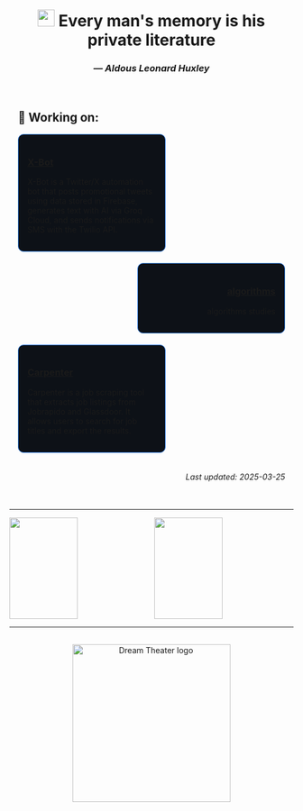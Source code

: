 <h1 align="center"><img src="https://user-images.githubusercontent.com/72663882/171687151-bb31c996-c9d2-49c8-b593-734946893b23.gif" alt="waving hand gif" aria-hidden="true" width="30" /> Every man's memory is his private literature</h1>
<h3 align="center"><em>— Aldous Leonard Huxley</em></h3>


<div style="padding: 15px; margin-top: 20px; margin-bottom: 20px;">

## 🚀 Working on:

<div class="card" align="left" style="width: 48%; float: left; clear: both; margin-bottom: 20px; border: 1px solid #2f80ed; border-radius: 10px; padding: 16px; background-color: #0d1117;">
  <h3><a href="https://github.com/devgabrielsborges/X-Bot">X-Bot</a></h3>
  <p>X-Bot is a Twitter/X automation bot that posts promotional tweets using data stored in Firebase, generates text with AI via Groq Cloud, and sends notifications via SMS with the Twilio API.</p>
</div>

<div class="card" align="right" style="width: 48%; float: right; clear: both; margin-bottom: 20px; border: 1px solid #2f80ed; border-radius: 10px; padding: 16px; background-color: #0d1117;">
  <h3><a href="https://github.com/devgabrielsborges/algorithms">algorithms</a></h3>
  <p>algorithms studies</p>
</div>

<div class="card" align="left" style="width: 48%; float: left; clear: both; margin-bottom: 20px; border: 1px solid #2f80ed; border-radius: 10px; padding: 16px; background-color: #0d1117;">
  <h3><a href="https://github.com/devgabrielsborges/Carpenter">Carpenter</a></h3>
  <p>Carpenter is a job scraping tool that extracts job listings from Jobrapido and Glassdoor. It allows users to search for job titles and export the results.</p>
</div>

<div style="clear: both;"></div>

<p align="right"><em>Last updated: 2025-03-25</em></p>

</div>

---

<div class="stats">
  <img align="left" width="49%" height="180" src="https://github-readme-stats.vercel.app/api?username=devgabrielsborges&show_icons=true&theme=blue-green&title_color=00b3ff">
  <img align="right" width="49%" height="180" src="https://github-readme-stats.vercel.app/api/top-langs/?username=devgabrielsborges&size_weight=0.5&count_weight=0.3&layout=compact&theme=blue-green&title_color=00b3ff">
</div>

<br clear="both">

---

<div align="center" style="margin-top: 30px; margin-bottom: 30px;">
  <img width="280" height="280" alt="Dream Theater logo" src="https://www.pngkey.com/png/full/265-2653134_dream-theater-png-dream-theater-band-logo-png.png">
</div>